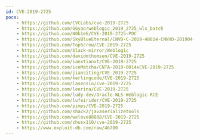 ```yaml
---
id: CVE-2019-2725
pocs:
    - https://github.com/CVCLabs/cve-2019-2725
    - https://github.com/GGyao/weblogic_2019_2725_wls_batch
    - https://github.com/N0b1e6/CVE-2019-2725-POC
    - https://github.com/SkyBlueEternal/CNVD-C-2019-48814-CNNVD-201904-961
    - https://github.com/TopScrew/CVE-2019-2725
    - https://github.com/black-mirror/Weblogic
    - https://github.com/davidmthomsen/CVE-2019-2725
    - https://github.com/ianxtianxt/CVE-2019-2725
    - https://github.com/iceMatcha/CNTA-2019-0014xCVE-2019-2725
    - https://github.com/jiansiting/CVE-2019-2725
    - https://github.com/kerlingcode/CVE-2019-2725
    - https://github.com/lasensio/cve-2019-2725
    - https://github.com/leerina/CVE-2019-2725
    - https://github.com/ludy-dev/Oracle-WLS-Weblogic-RCE
    - https://github.com/lufeirider/CVE-2019-2725
    - https://github.com/pimps/CVE-2019-2725
    - https://github.com/shack2/javaserializetools
    - https://github.com/welove88888/CVE-2019-2725
    - https://github.com/zhusx110/cve-2019-2725
    - https://www.exploit-db.com/raw/46780
---
```

